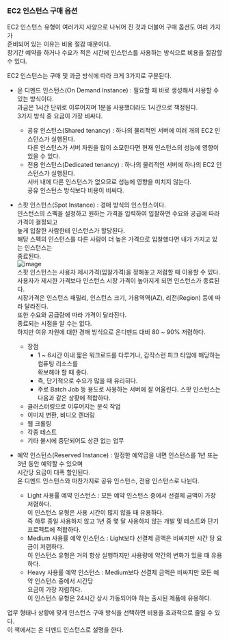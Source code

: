 ### EC2 인스턴스 구매 옵션
EC2 인스턴스 유형이 여러가지 사양으로 나뉘어 진 것과 더불어 구매 옵션도 여러 가지가  
준비되어 있는 이유는 비용 절감 때문이다.  
장기간 예약을 하거나 수요가 적은 시간에 인스턴스를 사용하는 방식으로 비용을 절감할 수 있다.  
  
EC2 인스턴스는 구매 및 과금 방식에 따라 크게 3가지로 구분된다.  
- 온 디멘드 인스턴스(On Demand Instance) : 필요할 때 바로 생성해서 사용할 수 있는 방식이다.  
  과금은 1시간 단위로 이루어지며 1분을 사용했더라도 1시간으로 책정된다.  
  3가지 방식 중 요금이 가장 비싸다.  
     - 공유 인스턴스(Shared tenancy) : 하나의 물리적인 서버에 여러 개의 EC2 인스턴스가 실행된다.  
       다른 인스턴스가 서버 자원을 많이 소모한다면 현재 인스턴스의 성능에 영향이 있을 수 있다.  
     - 전용 인스턴스(Dedicated tenancy) : 하나의 물리적인 서버에 하나의 EC2 인스턴스가 실행된다.  
       서버 내에 다른 인스턴스가 없으므로 성능에 영향을 미치지 않는다.  
       공유 인스턴스 방식보다 비용이 비싸다. 
- 스팟 인스턴스(Spot Instance) : 경매 방식의 인스턴스이다.  
  인스턴스의 스펙을 설정하고 원하는 가격을 입력하여 입찰하면 수요와 공급에 따라 가격이 결정되고  
  높게 입찰한 사람한테 인스턴스가 할당된다.  
  해당 스펙의 인스턴스를 다른 사람이 더 높은 가격으로 입찰했다면 내가 가지고 있는 인스턴스는  
  종료된다.    
  ![image](https://user-images.githubusercontent.com/33191974/135854624-43b584b2-7abc-4fc6-aeea-1cf3237a64f4.png)  
  스팟 인스턴스는 사용자 제시가격(입찰가격)을 정해놓고 저렴할 때 이용할 수 있다.  
  사용자가 제시한 가격보다 인스턴스 시장 가격이 높아지게 되면 인스턴스가 종료된다.  
  시장가격은 인스턴스 패밀리, 인스턴스 크기, 가용역역(AZ), 리전(Region) 등에 따라 달라진다.  
  또한 수요와 공급량에 따라 가격이 달라진다.  
  종료되는 시점을 알 수는 없다.  
  하지만 여유 자원에 대한 경매 방식으로 온디멘드 대비 80 ~ 90% 저렴하다.  
  -  장점  
     - 1 ~ 6시간 이내 짧은 워크로드를 다루거나, 갑작스런 피크 타임에 해당하는 컴퓨팅 리소스를  
       확보해야 할 때 좋다. 
     - 즉, 단기적으로 수요가 많을 때 유리히다.  
     - 주로 Batch Job 등 용도로 사용하는 서버에 잘 어울린다. 
  스팟 인스턴스는 다음과 같은 상황에 적합하다.  
  - 클러스터링으로 이루어지는 분석 작업
  - 이미지 변환, 비디오 렌더링
  - 웹 크롤링
  - 각종 테스트
  - 기타 불시에 중단되어도 상관 없는 업무

- 예약 인스턴스(Reserved Instance) : 일정한 예약금을 내면 인스턴스를 1년 또는 3년 동안 예약할 수 있으며  
  시간당 요금이 대폭 할인된다.  
  온 디멘드 인스턴스와 마찬가지로 공유 인스턴스, 전용 인스턴스로 나뉜다.  
   - Light 사용률 예약 인스턴스 : 모든 예약 인스턴스 중에서 선결제 금액이 가장 저렴하다.  
     이 인스턴스 유형은 사용 시간이 많지 않을 때 유용하다.  
     즉 하루 종일 사용하지 않고 1년 중 몇 달 사용하지 않는 개발 및 테스트와 단기 프로젝트에 적합하다.  
   - Medium 사용률 예약 인스턴스 : Light보다 선결제 금액은 비싸지만 시간 당 요금이 저렴하다.  
     이 인스턴스 유형은 거의 항상 실행하지만 사용량에 약간의 변화가 있을 때 유용하다.  
   - Heavy 사용률 예약 인스턴스 : Medium보다 선결제 금액은 비싸지만 모든 예약 인스턴스 중에서 시간당  
     요금이 가장 저렴하다.  
     이 인스턴스 유형은 24시간 상시 가동되어야 하는 출시된 제품에 유용하다.  
     
업무 형태나 상황에 맞게 인스턴스 구매 방식을 선택하면 비용을 효과적으로 줄일 수 있다.  
이 책에서는 온 디멘드 인스턴스로 설명을 한다.
     
     
     
     
     
     
     
     
     
     
     
     
     
     
     
     
     
     
     
     
     
     
     
     
     
     
     
     
     
     
